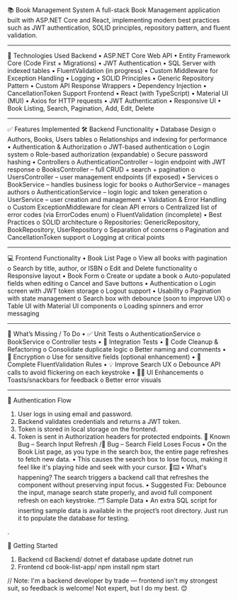 📚 Book Management System
A full-stack Book Management application built with ASP.NET Core and React, implementing modern best practices such as JWT authentication, SOLID principles, repository pattern, and fluent validation.
________________________________________
🔧 Technologies Used
Backend
•	ASP.NET Core Web API
•	Entity Framework Core (Code First + Migrations)
•	JWT Authentication
•	SQL Server with indexed tables
•	FluentValidation (in progress)
•	Custom Middleware for Exception Handling
•	Logging
•	SOLID Principles
•	Generic Repository Pattern
•	Custom API Response Wrappers
•	Dependency Injection
•	CancellationToken Support
Frontend
•	React (with TypeScript)
•	Material UI (MUI)
•	Axios for HTTP requests
•	JWT Authentication
•	Responsive UI
•	Book Listing, Search, Pagination, Add, Edit, Delete
________________________________________
✅ Features Implemented
🛠 Backend Functionality
•	Database Design
o	Authors, Books, Users tables
o	Relationships and indexing for performance
•	Authentication & Authorization
o	JWT-based authentication
o	Login system
o	Role-based authorization (expandable)
o	Secure password hashing
•	Controllers
o	AuthenticationController – login endpoint with JWT response
o	BooksController – full CRUD + search + pagination
o	UsersController – user management endpoints (if exposed)
•	Services
o	BookService – handles business logic for books
o	AuthorService – manages authors
o	AuthenticationService – login logic and token generation
o	UserService – user creation and management
•	Validation & Error Handling
o	Custom ExceptionMiddleware for clean API errors
o	Centralized list of error codes (via ErrorCodes enum)
o	FluentValidation (incomplete)
•	Best Practices
o	SOLID architecture
o	Repositories: GenericRepository, BookRepository, UserRepository
o	Separation of concerns
o	Pagination and CancellationToken support
o	Logging at critical points
________________________________________
💻 Frontend Functionality
•	Book List Page
o	View all books with pagination
o	Search by title, author, or ISBN
o	Edit and Delete functionality
o	Responsive layout
•	Book Form
o	Create or update a book
o	Auto-populated fields when editing
o	Cancel and Save buttons
•	Authentication
o	Login screen with JWT token storage
o	Logout support
•	Usability
o	Pagination with state management
o	Search box with debounce (soon to improve UX)
o	Table UI with Material UI components
o	Loading spinners and error messaging
________________________________________
🧪 What’s Missing / To Do
•	✅ Unit Tests
o	AuthenticationService
o	BookService
o	Controller tests
•	🔁 Integration Tests
•	🎯 Code Cleanup & Refactoring
o	Consolidate duplicate logic
o	Better naming and comments
•	🔐 Encryption
o	Use for sensitive fields (optional enhancement)
•	📏 Complete FluentValidation Rules
•	💡 Improve Search UX
o	Debounce API calls to avoid flickering on each keystroke
•	🧑‍🎨 UI Enhancements
o	Toasts/snackbars for feedback
o	Better error visuals
________________________________________
🔐 Authentication Flow
1.	User logs in using email and password.
2.	Backend validates credentials and returns a JWT token.
3.	Token is stored in local storage on the frontend.
4.	Token is sent in Authorization headers for protected endpoints.
🐛 Known Bug – Search Input Refresh /🐞 Bug – Search Field Loses Focus
•	On the Book List page, as you type in the search box, the entire page refreshes to fetch new data.
•	This causes the search box to lose focus, making it feel like it's playing hide and seek with your cursor. 🎯⌨️
•	What's happening? The search triggers a backend call that refreshes the component without preserving input focus.
•	Suggested Fix: Debounce the input, manage search state properly, and avoid full component refresh on each keystroke.
🗂️ Sample Data
•	An extra SQL script for inserting sample data is available in the project’s root directory. Just run it to populate the database for testing.

.

🚀 Getting Started
1.	Backend
cd Backend/
dotnet ef database update
dotnet run
2.	Frontend
cd book-list-app/
npm install
npm start

// Note: I'm a backend developer by trade — frontend isn’t my strongest suit, so feedback is welcome! Not  expert, but I do my best. 😊

